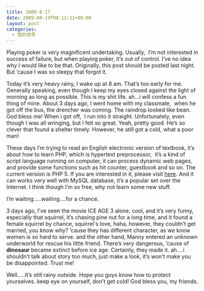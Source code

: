 ```yaml
---
title: 2009-8-17
date: 2009-08-19T08:11:11+00:00
layout: post
categories:
  - 我的世界
---
```

Playing poker is very <span>magnificent undertaking. Usually,  I’m not interested in success of failure, but when playing poker, it’s out of control. I’ve no idea why I would like to be that. Originally, this post should be posted last night.  But ’cause I was so sleepy that forgot it.

Today it’s very heavy rainy, I wake up at 8 am. That’s too early for me. Generally speaking, even though I keep my eyes closed against the light of morning as long as possible. This is my shit life. ah…i will confess a fun thing of mine. About 3 days ago, I went home with my classmate,  when he got off the bus, the drencher was coming. The raindrop looked like bean. God bless me! When i got off,  I run into it straight. Unfortunately, even though I was all wringing, but I felt so great. Yeah, pretty good. He’s so clever that found a shelter timely. However, he still got a cold, what a poor man!

These days I’m trying to read an English electronic version of textbook, it’s about how to learn PHP, which is hypertext preprocessor,  it’s a kind of script language running on computer, it can process dynamic web pages, and provide some functions such as hit counter, guestbook and so on. The current version is PHP 5. If you are interested in it, please visit [here](http://www.php.net). And it can works very well with MySQL database, it’s a popular set over the Internet. I think though I’m so free, why not learn some new stuff.
<!--more-->
I’m waiting…..waiting….for a chance.

3 days ago, I’ve seen the movie ICE AGE 3 alone, cool, and it’s very funny, especially that squirrel, it’s chasing pine nut for a long time, and it found a female squirrel by chance, squirrel's love, haha, however, they couldn’t get married, you know why? ’cause they has different character, as we know women is so hard to serve. and the other hand, Manny entered an unknown underworld for rescue his little friend. There’s very dangerous, ’cause of **dinosaur** became extinct before ice age. Certainly, they made it. ah….i shouldn’t talk about story too much, just make a look, it’s won’t make you be disappointed. Trust me!

Well…..It’s still rainy outside. Hope you guys know how to protect yourselves. keep eye on yourself, don’t get cold! God bless you, my friends.
